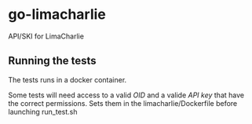 # go-limacharlie
API/SKI for LimaCharlie

## Running the tests
The tests runs in a docker container.

Some tests will need access to a valid *OID* and a valide *API key* that have the correct permissions. Sets them in the limacharlie/Dockerfile before launching run_test.sh